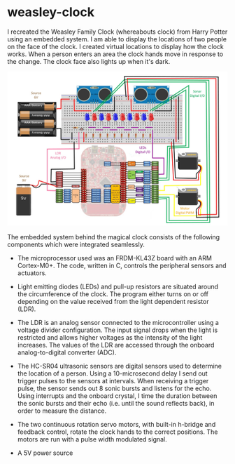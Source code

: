 # weasley-clock

I recreated the Weasley Family Clock (whereabouts clock) from Harry Potter using an embedded system. I am able to display the locations of two people on the face of the clock. I created virtual locations to display how the clock works. When a person enters an area the clock hands move in response to the change. The clock face also lights up when it's dark.


![pin diagram](https://github.com/zfatmi13/weasley-clock/blob/master/Final_Pin_Assignments.jpg)

The embedded system behind the magical clock consists of the following components which were integrated seamlessly.

- The microprocessor used was an FRDM-KL43Z board with an ARM Cortex-M0+. The code, written in C, controls the peripheral sensors and actuators.

- Light emitting diodes (LEDs) and pull-up resistors are situated around the circumference of the clock. The program either turns on or off depending on the value received from the light dependent resistor (LDR).

- The LDR is an analog sensor connected to the microcontroller using a voltage divider configuration. The input signal drops when the light is restricted and allows higher voltages as the intensity of the light increases. The values of the LDR are accessed through the onboard analog-to-digital converter (ADC).

- The HC-SR04 ultrasonic sensors are digital sensors used to determine the location of a person. Using a 10-microsecond delay I send out trigger pulses to the sensors at intervals. When receiving a trigger pulse, the sensor sends out 8 sonic bursts and listens for the echo. Using interrupts and the onboard crystal, I time the duration between the sonic bursts and their echo (i.e. until the sound reflects back), in order to measure the distance.

- The two continuous rotation servo motors, with built-in h-bridge and feedback control, rotate the clock hands to the correct positions. The motors are run with a pulse width modulated signal.

- A 5V power source
